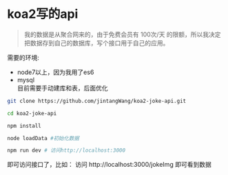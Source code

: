 # koa2写的api

>我的数据是从聚合网来的，由于免费会员有 100次/天 的限额，所以我决定把数据存到自己的数据库，写个接口用于自己的应用。

需要的环境:

- node7以上，因为我用了es6
- mysql   
  目前需要手动建库和表，后面优化

``` bash
git clone https://github.com/jintangWang/koa2-joke-api.git

cd koa2-joke-api

npm install

node loadData #初始化数据

npm run dev # 访问http://localhost:3000
```
即可访问接口了，比如：
访问 http://localhost:3000/jokeImg 即可看到数据